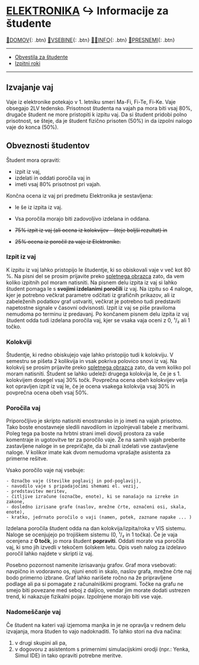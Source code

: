 # [ELEKTRONIKA](../index) ↪ Informacije za študente

[🏡DOMOV](./index){: .btn}
[📝VSEBINE](./Vsebine/index.md){: .btn}
[👨‍🎓INFO](./info){: .btn}
[💾PRESNEMI](./Presnemi/index){: .btn}

---

- [Obvestila za študente](./Obvestila/index)
- [Izpitni roki](./Izpitni_roki/index)

---
## Izvajanje vaj

Vaje iz elektronike potekajo v 1. letniku smeri Ma-Fi, Fi-Te, Fi-Ke. Vaje obsegajo 2LV tedensko. Prisotnost študenta na vajah pa mora biti vsaj 80%, drugače študent ne more pristopiti k izpitu vaj. Da si študent pridobi polno prisotnost, se šteje, da je študent fizično prisoten (50%) in da izpolni nalogo vaje do konca (50%).

## Obveznosti študentov

Študent mora opraviti:
- izpit iz vaj,
- izdelati in oddati poročila vaj in
- imeti vsaj 80% prisotnost pri vajah.

Končna ocena iz vaj pri predmetu Elektronika je sestavljena:

- le še iz izpita iz vaj.
- Vsa poročila morajo biti zadovoljivo izdelana in oddana.

- ~~75% izpit iz vaj (ali ocena iz kolokvijev - šteje boljši rezultat) in~~  
- ~~25% ocena iz poročil za vaje iz Elektronike.~~

### Izpit iz vaj

K izpitu iz vaj lahko pristopijo le študentje, ki so obiskovali vaje v več kot 80 %. Na pisni del se prosim prijavite preko [spletnega obrazca](https://docs.google.com/forms/d/e/1FAIpQLSfbuuGZZE1akkz9dNtJtqQ3TBfJ-gR_lfdTSGJZtgS3fcx2hg/viewform?usp=sf_link) zato, da vem koliko izpitnih pol moram natisniti. Na pisnem delu izpita iz vaj si lahko študent pomaga le s **svojimi izdelanimi poročili** iz vaj. Na izpitu so 4 naloge, kjer je potrebno večkrat parametre odčitati iz grafičnih prikazov, ali iz zabeleženih podatkov graf ustvariti, večkrat je potrebno tudi predstaviti napetostne signale v časovni odvisnosti. Izpit iz vaj se piše praviloma nemudoma po terminu iz predavanj. Po končanem pisnem delu izpita iz vaj študent odda tudi izdelana poročila vaj, kjer se vsaka vaja oceni z 0, ¹/₂ ali 1 točko.

### Kolokviji

Študentje, ki redno obiskujejo vaje lahko pristopijo tudi k kolokviju. V semestru se pišeta 2 kolikvija in vsak pokriva polovico snovi iz vaj. Na kolokvij se prosim prijavite preko [spletnega obrazca](https://docs.google.com/forms/d/e/1FAIpQLSfbuuGZZE1akkz9dNtJtqQ3TBfJ-gR_lfdTSGJZtgS3fcx2hg/viewform?usp=sf_link) zato, da vem koliko pol moram natisniti. Študent se lahko udeleži drugega kolokvija le, če je s 1. kolokvijem dosegel vsaj 30% točk. Povprečna ocena obeh kolokvijev velja kot opravljen izpit iz vaj le, če je ocena vsakega kolokvija vsaj 30% in povprečna ocena obeh vsaj 50%.

### Poročila vaj

Priporočljivo je skripto natisniti enostransko in jo imeti na vajah prisotno. Tako boste enostavneje sledili navodilom in izpolnjevali tabele z meritvami. Poleg tega pa boste na hrbtni strani imeli dovolj prostora za vaše komentraje in ugotovitve ter za poročilo vaje. Že na samih vajah preberite zastavljene naloge in se prepričajte, da bi znali izdelati vse zastavljene naloge. V kolikor imate kak dvom nemudoma vprašajte asistenta za primerne rešitve.

Vsako poročilo vaje naj vsebuje:

    - Označbo vaje (številke poglavij in pod-poglavij),
    - navodilo vaje s pripadajočimi shemami el. vezij,
    - predstavitev meritev,
    - čitljive izračune (označbe, enote), ki se nanašajo na izreke in zakone,
    - dosledno izrisane grafe (naslov, mrežne črte, označeni osi, skala, enote),
    - kratko, jedrnato poročilo o vaji (namen, potek, zaznane napake ... )

Izdelana poročila študent odda na dan kolokvija/izpita/roka v VIS sistemu. Naloge se ocenjujejo po trojiškem sistemu (0, ¹/₂ in 1 točka). Če je vaja ocenjena z **0 točk**, jo mora študent **popraviti**. Oddati morate vsa poročila vaj, ki smo jih izvedli v tekočem šolskem letu. Opis vseh nalog za izdelavo poročil lahko najdete v skripti iz vaj.

Posebno pozornost namenite izrisavanju grafov. Graf mora vsebovati: navpično in vodoravno os, njuni enoti in skalo, naslov grafa, mrežne črte naj bodo primerno izbrane. Graf lahko narišete ročno na že pripravljene podlage ali pa si pomagate z računalniškimi programi. Točke na grafu ne smejo biti povezane med seboj z daljico, vendar jim morate dodati ustrezen trend, ki nakazuje fizikalni pojav. Izpolnjene morajo biti vse vaje.

### Nadomeščanje vaj

Če študent na kateri vaji izjemoma manjka in je ne opravlja v rednem delu izvajanja, mora študen to vajo nadoknaditi. To lahko stori na dva načina:
1. v drugi skupini ali pa,
2. v dogovoru z asistentom s primernimi simulacijskimi orodji (npr.: Yenka, Simul IDE) in tako opraviti potrebne meritve.
